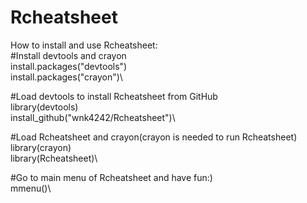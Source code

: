 # Rcheatsheet
How to install and use Rcheatsheet:\
#Install devtools and crayon\
install.packages("devtools")\
install.packages("crayon")\



#Load devtools to install Rcheatsheet from GitHub\
library(devtools)\
install_github("wnk4242/Rcheatsheet")\




#Load Rcheatsheet and crayon(crayon is needed to run Rcheatsheet)\
library(crayon)\
library(Rcheatsheet)\




#Go to main menu of Rcheatsheet and have fun:)\
mmenu()\
